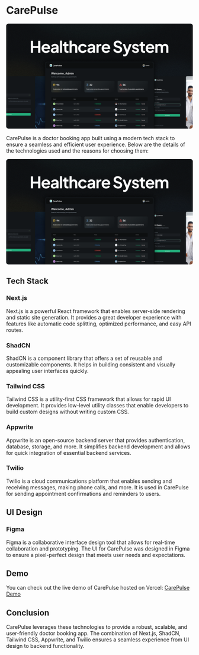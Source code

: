 # CarePulse

![CarePulse Cover](cover.png)

CarePulse is a doctor booking app built using a modern tech stack to ensure a seamless and efficient user experience. Below are the details of the technologies used and the reasons for choosing them:

[![CarePulse Demo](cover.png)](https://care-pulse-nine-mu.vercel.app/)

## Tech Stack

### Next.js

Next.js is a powerful React framework that enables server-side rendering and static site generation. It provides a great developer experience with features like automatic code splitting, optimized performance, and easy API routes.

### ShadCN

ShadCN is a component library that offers a set of reusable and customizable components. It helps in building consistent and visually appealing user interfaces quickly.

### Tailwind CSS

Tailwind CSS is a utility-first CSS framework that allows for rapid UI development. It provides low-level utility classes that enable developers to build custom designs without writing custom CSS.

### Appwrite

Appwrite is an open-source backend server that provides authentication, database, storage, and more. It simplifies backend development and allows for quick integration of essential backend services.

### Twilio

Twilio is a cloud communications platform that enables sending and receiving messages, making phone calls, and more. It is used in CarePulse for sending appointment confirmations and reminders to users.

## UI Design

### Figma

Figma is a collaborative interface design tool that allows for real-time collaboration and prototyping. The UI for CarePulse was designed in Figma to ensure a pixel-perfect design that meets user needs and expectations.

## Demo

You can check out the live demo of CarePulse hosted on Vercel: [CarePulse Demo](https://care-pulse-nine-mu.vercel.app/)

## Conclusion

CarePulse leverages these technologies to provide a robust, scalable, and user-friendly doctor booking app. The combination of Next.js, ShadCN, Tailwind CSS, Appwrite, and Twilio ensures a seamless experience from UI design to backend functionality.
